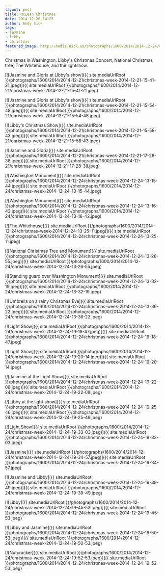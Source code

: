 ```yaml
---
layout: post
title: McLean Christmas
date: 2014-12-26 14:25
author: Andy Eick
tags: 
- jasmine
- libby
- christmas
featured_image: http://media.eick.us/photographs/1600/2014/2014-12-24/christmas-week-2014-12-24-19-52-53.jpeg
---
```

Christmas in Washington.  Libby's Christmas Concert, National Christmas tree, The Whitehouse, and the lightshow.

[![Jasmine and Gloria at Libby's show]({{ site.mediaUrlRoot }}/photographs/1600/2014/2014-12-21/christmas-week-2014-12-21-15-41-21.jpeg)]({{ site.mediaUrlRoot }}/photographs/1600/2014/2014-12-21/christmas-week-2014-12-21-15-41-21.jpeg)

[![Jasmine and Gloria at Libby's show]({{ site.mediaUrlRoot }}/photographs/1600/2014/2014-12-21/christmas-week-2014-12-21-15-54-48.jpeg)]({{ site.mediaUrlRoot }}/photographs/1600/2014/2014-12-21/christmas-week-2014-12-21-15-54-48.jpeg)

[![Libby's Christmas Show]({{ site.mediaUrlRoot }}/photographs/1600/2014/2014-12-21/christmas-week-2014-12-21-15-58-43.jpeg)]({{ site.mediaUrlRoot }}/photographs/1600/2014/2014-12-21/christmas-week-2014-12-21-15-58-43.jpeg)

[![Jasmine and Gloria]({{ site.mediaUrlRoot }}/photographs/1600/2014/2014-12-21/christmas-week-2014-12-21-17-28-38.jpeg)]({{ site.mediaUrlRoot }}/photographs/1600/2014/2014-12-21/christmas-week-2014-12-21-17-28-38.jpeg)

[![Washington Monument]({{ site.mediaUrlRoot }}/photographs/1600/2014/2014-12-24/christmas-week-2014-12-24-13-15-44.jpeg)]({{ site.mediaUrlRoot }}/photographs/1600/2014/2014-12-24/christmas-week-2014-12-24-13-15-44.jpeg)

[![Washington Monument]({{ site.mediaUrlRoot }}/photographs/1600/2014/2014-12-24/christmas-week-2014-12-24-13-16-42.jpeg)]({{ site.mediaUrlRoot }}/photographs/1600/2014/2014-12-24/christmas-week-2014-12-24-13-16-42.jpeg)

[![The Whitehouse]({{ site.mediaUrlRoot }}/photographs/1600/2014/2014-12-24/christmas-week-2014-12-24-13-25-11.jpeg)]({{ site.mediaUrlRoot }}/photographs/1600/2014/2014-12-24/christmas-week-2014-12-24-13-25-11.jpeg)

[![National Christmas Tree and Monument]({{ site.mediaUrlRoot }}/photographs/1600/2014/2014-12-24/christmas-week-2014-12-24-13-26-55.jpeg)]({{ site.mediaUrlRoot }}/photographs/1600/2014/2014-12-24/christmas-week-2014-12-24-13-26-55.jpeg)

[![Standing guard over Washington Monument]({{ site.mediaUrlRoot }}/photographs/1600/2014/2014-12-24/christmas-week-2014-12-24-13-32-19.jpeg)]({{ site.mediaUrlRoot }}/photographs/1600/2014/2014-12-24/christmas-week-2014-12-24-13-32-19.jpeg)

[![Umbrella on a rainy Christmas Eve]({{ site.mediaUrlRoot }}/photographs/1600/2014/2014-12-24/christmas-week-2014-12-24-13-36-22.jpeg)]({{ site.mediaUrlRoot }}/photographs/1600/2014/2014-12-24/christmas-week-2014-12-24-13-36-22.jpeg)

[![Light Show]({{ site.mediaUrlRoot }}/photographs/1600/2014/2014-12-24/christmas-week-2014-12-24-19-18-47.jpeg)]({{ site.mediaUrlRoot }}/photographs/1600/2014/2014-12-24/christmas-week-2014-12-24-19-18-47.jpeg)

[![Light Show]({{ site.mediaUrlRoot }}/photographs/1600/2014/2014-12-24/christmas-week-2014-12-24-19-20-14.jpeg)]({{ site.mediaUrlRoot }}/photographs/1600/2014/2014-12-24/christmas-week-2014-12-24-19-20-14.jpeg)

[![Jasmine at the Light Show]({{ site.mediaUrlRoot }}/photographs/1600/2014/2014-12-24/christmas-week-2014-12-24-19-22-08.jpeg)]({{ site.mediaUrlRoot }}/photographs/1600/2014/2014-12-24/christmas-week-2014-12-24-19-22-08.jpeg)

[![Libby at the light show]({{ site.mediaUrlRoot }}/photographs/1600/2014/2014-12-24/christmas-week-2014-12-24-19-25-46.jpeg)]({{ site.mediaUrlRoot }}/photographs/1600/2014/2014-12-24/christmas-week-2014-12-24-19-25-46.jpeg)

[![Light Show]({{ site.mediaUrlRoot }}/photographs/1600/2014/2014-12-24/christmas-week-2014-12-24-19-33-03.jpeg)]({{ site.mediaUrlRoot }}/photographs/1600/2014/2014-12-24/christmas-week-2014-12-24-19-33-03.jpeg)

[![Jasmine]({{ site.mediaUrlRoot }}/photographs/1600/2014/2014-12-24/christmas-week-2014-12-24-19-34-57.jpeg)]({{ site.mediaUrlRoot }}/photographs/1600/2014/2014-12-24/christmas-week-2014-12-24-19-34-57.jpeg)

[![Jasmine and Libby]({{ site.mediaUrlRoot }}/photographs/1600/2014/2014-12-24/christmas-week-2014-12-24-19-39-49.jpeg)]({{ site.mediaUrlRoot }}/photographs/1600/2014/2014-12-24/christmas-week-2014-12-24-19-39-49.jpeg)

[![Libby]({{ site.mediaUrlRoot }}/photographs/1600/2014/2014-12-24/christmas-week-2014-12-24-19-45-53.jpeg)]({{ site.mediaUrlRoot }}/photographs/1600/2014/2014-12-24/christmas-week-2014-12-24-19-45-53.jpeg)

[![Libby and Jasmine]({{ site.mediaUrlRoot }}/photographs/1600/2014/2014-12-24/christmas-week-2014-12-24-19-50-53.jpeg)]({{ site.mediaUrlRoot }}/photographs/1600/2014/2014-12-24/christmas-week-2014-12-24-19-50-53.jpeg)

[![Nutcracker]({{ site.mediaUrlRoot }}/photographs/1600/2014/2014-12-24/christmas-week-2014-12-24-19-52-53.jpeg)]({{ site.mediaUrlRoot }}/photographs/1600/2014/2014-12-24/christmas-week-2014-12-24-19-52-53.jpeg)

